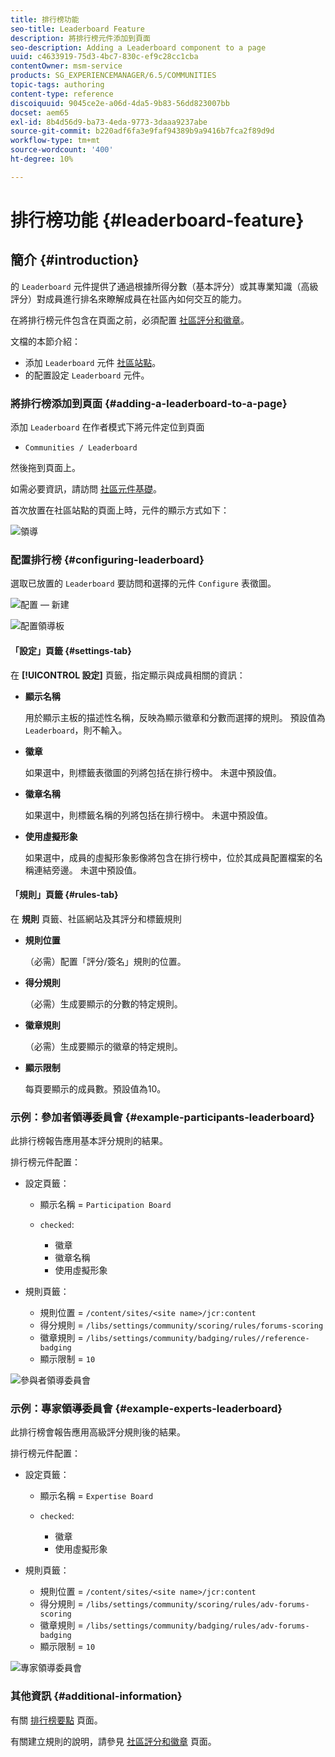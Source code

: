 ```yaml
---
title: 排行榜功能
seo-title: Leaderboard Feature
description: 將排行榜元件添加到頁面
seo-description: Adding a Leaderboard component to a page
uuid: c4633919-75d3-4bc7-830c-ef9c28cc1cba
contentOwner: msm-service
products: SG_EXPERIENCEMANAGER/6.5/COMMUNITIES
topic-tags: authoring
content-type: reference
discoiquuid: 9045ce2e-a06d-4da5-9b83-56dd823007bb
docset: aem65
exl-id: 8b4d56d9-ba73-4eda-9773-3daaa9237abe
source-git-commit: b220adf6fa3e9faf94389b9a9416b7fca2f89d9d
workflow-type: tm+mt
source-wordcount: '400'
ht-degree: 10%

---
```


# 排行榜功能 {#leaderboard-feature}

## 簡介 {#introduction}

的 `Leaderboard` 元件提供了通過根據所得分數（基本評分）或其專業知識（高級評分）對成員進行排名來瞭解成員在社區內如何交互的能力。

在將排行榜元件包含在頁面之前，必須配置 [社區評分和徽章](/help/communities/implementing-scoring.md)。

文檔的本節介紹：

* 添加 `Leaderboard` 元件 [社區站點](/help/communities/overview.md#community-sites)。
* 的配置設定 `Leaderboard` 元件。

### 將排行榜添加到頁面 {#adding-a-leaderboard-to-a-page}

添加 `Leaderboard` 在作者模式下將元件定位到頁面

* `Communities / Leaderboard`

然後拖到頁面上。

如需必要資訊，請訪問 [社區元件基礎](/help/communities/basics.md)。

首次放置在社區站點的頁面上時，元件的顯示方式如下：

![領導](assets/leaderboard.png)

### 配置排行榜 {#configuring-leaderboard}

選取已放置的 `Leaderboard` 要訪問和選擇的元件 `Configure` 表徵圖。

![配置 — 新建](assets/configure-new.png)

![配置領導板](assets/configure-leaderboard.png)

#### 「設定」頁籤 {#settings-tab}

在 **[!UICONTROL 設定]** 頁籤，指定顯示與成員相關的資訊：

* **顯示名稱**

   用於顯示主板的描述性名稱，反映為顯示徽章和分數而選擇的規則。
預設值為 `Leaderboard`，則不輸入。

* **徽章**

   如果選中，則標籤表徵圖的列將包括在排行榜中。
未選中預設值。

* **徽章名稱**

   如果選中，則標籤名稱的列將包括在排行榜中。
未選中預設值。

* **使用虛擬形象**

   如果選中，成員的虛擬形象影像將包含在排行榜中，位於其成員配置檔案的名稱連結旁邊。
未選中預設值。

#### 「規則」頁籤 {#rules-tab}

在 **規則** 頁籤、社區網站及其評分和標籤規則

* **規則位置**

   （必需）配置「評分/簽名」規則的位置。

* **得分規則**

   （必需）生成要顯示的分數的特定規則。

* **徽章規則**

   （必需）生成要顯示的徽章的特定規則。

* **顯示限制**

   每頁要顯示的成員數。預設值為10。

### 示例：參加者領導委員會 {#example-participants-leaderboard}

此排行榜報告應用基本評分規則的結果。

排行榜元件配置：

* 設定頁籤：

   * 顯示名稱 = `Participation Board`
   * `checked`:

      * 徽章
      * 徽章名稱
      * 使用虛擬形象

* 規則頁籤：

   * 規則位置 = `/content/sites/<site name>/jcr:content`
   * 得分規則 = `/libs/settings/community/scoring/rules/forums-scoring`
   * 徽章規則 = `/libs/settings/community/badging/rules//reference-badging`
   * 顯示限制 = `10`

![參與者領導委員會](assets/participants-leaderboard.png)

### 示例：專家領導委員會 {#example-experts-leaderboard}

此排行榜會報告應用高級評分規則後的結果。

排行榜元件配置：

* 設定頁籤：

   * 顯示名稱 = `Expertise Board`
   * `checked`:

      * 徽章
      * 使用虛擬形象

* 規則頁籤：

   * 規則位置 = `/content/sites/<site name>/jcr:content`
   * 得分規則 = `/libs/settings/community/scoring/rules/adv-forums-scoring`
   * 徽章規則 = `/libs/settings/community/badging/rules/adv-forums-badging`
   * 顯示限制 = `10`

![專家領導委員會](assets/experts-leaderboard.png)

### 其他資訊 {#additional-information}

有關 [排行榜要點](/help/communities/leaderboard.md) 頁面。

有關建立規則的說明，請參見 [社區評分和徽章](/help/communities/implementing-scoring.md) 頁面。
